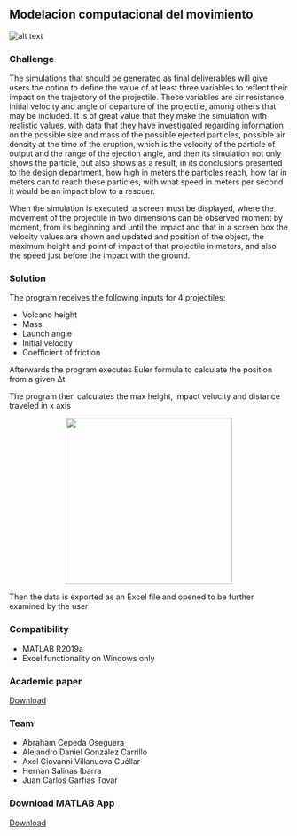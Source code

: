 ## Modelacion computacional del movimiento

![alt text](https://github.com/SeaWar741/ITC/blob/master/1er_Semestre/Modelacion_computacional_del_movimiento/demo_image.PNG?raw=true)

### Challenge

The simulations that should be generated as final deliverables will give users the option to define the value of at least three variables to reflect their impact on the trajectory of the projectile. These variables are air resistance, initial velocity and angle of departure of the projectile, among others that may be included. It is of great value that they make the simulation with realistic values, with data that they have investigated regarding information on the possible size and mass of the possible ejected particles, possible air density at the time of the eruption, which is the velocity of the particle of output and the range of the ejection angle, and then its simulation not only shows the particle, but also shows as a result, in its conclusions presented to the design department, how high in meters the particles reach, how far in meters can to reach these particles, with what speed in meters per second it would be an impact blow to a rescuer.

When the simulation is executed, a screen must be displayed, where the movement of the projectile in two dimensions can be observed moment by moment, from its beginning and until the impact and that in a screen box the velocity values ​​are shown and updated and position of the object, the maximum height and point of impact of that projectile in meters, and also the speed just before the impact with the ground.

### Solution

The program receives the following inputs for 4 projectiles:
- Volcano height
- Mass
- Launch angle
- Initial velocity
- Coefficient of friction

Afterwards the program executes Euler formula to calculate the position from a given Δt

The program then calculates the max height, impact velocity and distance traveled in x axis
<p align="center">
<img src="https://github.com/SeaWar741/ITC/blob/master/1er_Semestre/Modelacion_computacional_del_movimiento/demo_image2.PNG?raw=true" width="300">
</p>
Then the data is exported as an Excel file and opened to be further examined by the user

### Compatibility
- MATLAB R2019a <br/>
- Excel functionality on Windows only

### Academic paper
[Download](Reporte_Reto.pdf)

### Team
- Abraham Cepeda Oseguera
- Alejandro Daniel González Carrillo
- Axel Giovanni Villanueva Cuéllar
- Hernan Salinas Ibarra
- Juan Carlos Garfias Tovar


### Download MATLAB App
[Download](Simulador_de_proyectiles_volcanicos/Simulador_de_proyectiles_volcanicos.mlappinstall.mlappinstall)